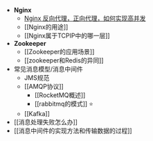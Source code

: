 - **Nginx**
	- [Nginx 反向代理，正向代理，如何实现高并发](Nginx%20反向代理，正向代理，如何实现高并发)
	- [[Nginx的用途]]
	- [[Nginx属于TCPIP中的哪一层]]
- **Zookeeper**
	-  [[Zookeeper的应用场景]]
	- [[zookeeper和Redis的异同]]
- 常见消息模型/消息中间件
	- JMS规范
	- [[AMQP协议]]
		- [[RocketMQ概述]]
		- [[rabbitmq的模式]] ⭐
	- [[Kafka]]
- [[消息处理失败怎么办]]
- [[消息中间件的实现方法和传输数据的过程]]